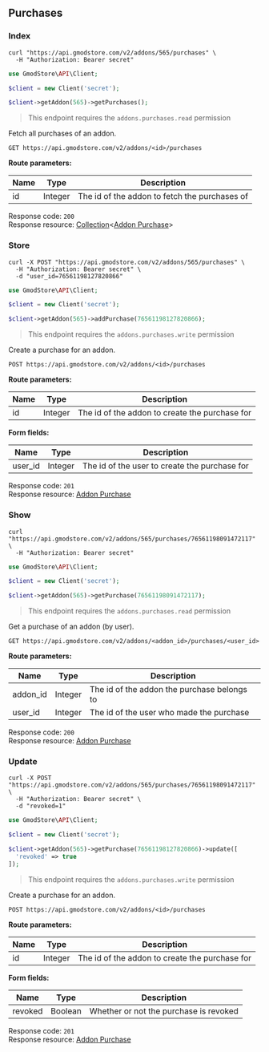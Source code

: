 ## Purchases

### Index

```shell
curl "https://api.gmodstore.com/v2/addons/565/purchases" \
  -H "Authorization: Bearer secret"
```

```php
use GmodStore\API\Client;

$client = new Client('secret');

$client->getAddon(565)->getPurchases();
```

> This endpoint requires the `addons.purchases.read` permission

Fetch all purchases of an addon.

`GET https://api.gmodstore.com/v2/addons/<id>/purchases`

**Route parameters:**

Name | Type | Description
---- | ---- | -----------
id | Integer | The id of the addon to fetch the purchases of

Response code: `200`<br>
Response resource: [Collection](#resource-types-collection)<[Addon Purchase](#resource-types-addon-purchase)>


### Store

```shell
curl -X POST "https://api.gmodstore.com/v2/addons/565/purchases" \
  -H "Authorization: Bearer secret" \
  -d "user_id=76561198127820866"
```

```php
use GmodStore\API\Client;

$client = new Client('secret');

$client->getAddon(565)->addPurchase(76561198127820866);
```

> This endpoint requires the `addons.purchases.write` permission

Create a purchase for an addon.

`POST https://api.gmodstore.com/v2/addons/<id>/purchases`

**Route parameters:**

Name | Type | Description
---- | ---- | -----------
id | Integer | The id of the addon to create the purchase for

**Form fields:**

Name | Type | Description
---- | ---- | -----------
user_id | Integer | The id of the user to create the purchase for


Response code: `201`<br>
Response resource: [Addon Purchase](#resource-types-addon-purchase)


### Show

```shell
curl "https://api.gmodstore.com/v2/addons/565/purchases/76561198091472117" \
  -H "Authorization: Bearer secret"
```

```php
use GmodStore\API\Client;

$client = new Client('secret');

$client->getAddon(565)->getPurchase(76561198091472117);
```

> This endpoint requires the `addons.purchases.read` permission

Get a purchase of an addon (by user).

`GET https://api.gmodstore.com/v2/addons/<addon_id>/purchases/<user_id>`

**Route parameters:**

Name | Type | Description
---- | ---- | -----------
addon_id | Integer | The id of the addon the purchase belongs to
user_id  | Integer | The id of the user who made the purchase

Response code: `200`<br>
Response resource: [Addon Purchase](#resource-types-addon-purchase)


### Update

```shell
curl -X POST "https://api.gmodstore.com/v2/addons/565/purchases/76561198091472117" \
  -H "Authorization: Bearer secret" \
  -d "revoked=1"
```

```php
use GmodStore\API\Client;

$client = new Client('secret');

$client->getAddon(565)->getPurchase(76561198127820866)->update([
  'revoked' => true
]);
```

> This endpoint requires the `addons.purchases.write` permission

Create a purchase for an addon.

`POST https://api.gmodstore.com/v2/addons/<id>/purchases`

**Route parameters:**

Name | Type | Description
---- | ---- | -----------
id | Integer | The id of the addon to create the purchase for

**Form fields:**

Name | Type | Description
---- | ---- | -----------
revoked | Boolean | Whether or not the purchase is revoked

Response code: `201`<br>
Response resource: [Addon Purchase](#resource-types-addon-purchase)

